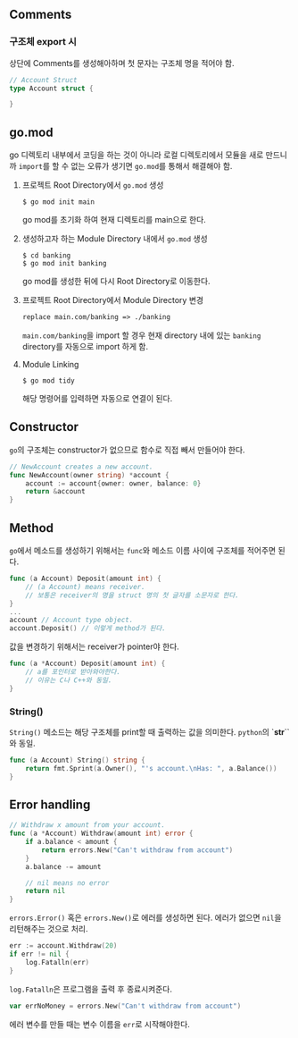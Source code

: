 ## Comments

### 구조체 export 시

상단에 Comments를 생성해아하며 첫 문자는 구조체 명을 적어야 함.

```go
// Account Struct
type Account struct {

}
```

## go.mod

go 디렉토리 내부에서 코딩을 하는 것이 아니라 로컬 디렉토리에서 모듈을 새로 만드니까 `import`를 할 수 없는 오류가 생기면 `go.mod`를 통해서 해결해야 함.

1. 프로젝트 Root Directory에서 `go.mod` 생성

   ```terminal
   $ go mod init main
   ```

   go mod를 초기화 하여 현재 디렉토리를 main으로 한다.

2. 생성하고자 하는 Module Directory 내에서 `go.mod` 생성

   ```terminal
   $ cd banking
   $ go mod init banking
   ```

   go mod를 생성한 뒤에 다시 Root Directory로 이동한다.

3. 프로젝트 Root Directory에서 Module Directory 변경

   ```mod
   replace main.com/banking => ./banking
   ```

   `main.com/banking`을 import 할 경우 현재 directory 내에 있는 `banking` directory를 자동으로 import 하게 함.

4. Module Linking
   ```terminal
   $ go mod tidy
   ```
   해당 명령어를 입력하면 자동으로 연결이 된다.

## Constructor

`go`의 구조체는 constructor가 없으므로 함수로 직접 빼서 만들어야 한다.

```go
// NewAccount creates a new account.
func NewAccount(owner string) *account {
	account := account{owner: owner, balance: 0}
	return &account
}
```

## Method

`go`에서 메소드를 생성하기 위해서는 `func`와 메소드 이름 사이에 구조체를 적어주면 된다.

```go
func (a Account) Deposit(amount int) {
    // (a Account) means receiver.
    // 보통은 receiver의 명을 struct 명의 첫 글자를 소문자로 한다.
}
...
account // Account type object.
account.Deposit() // 이렇게 method가 된다.
```

값을 변경하기 위해서는 receiver가 pointer야 한다.

```go
func (a *Account) Deposit(amount int) {
    // a를 포인터로 받아와야한다.
    // 이유는 C나 C++와 동일.
}
```

### String()

`String()` 메소드는 해당 구조체를 print할 때 출력하는 값을 의미한다. `python`의 `**str**``와 동일.

```go
func (a Account) String() string {
    return fmt.Sprint(a.Owner(), "'s account.\nHas: ", a.Balance())
}
```

## Error handling

```go
// Withdraw x amount from your account.
func (a *Account) Withdraw(amount int) error {
	if a.balance < amount {
		return errors.New("Can't withdraw from account")
	}
	a.balance -= amount

	// nil means no error
	return nil
}
```

`errors.Error()` 혹은 `errors.New()`로 에러를 생성하면 된다. 에러가 없으면 `nil`을 리턴해주는 것으로 처리.

```go
err := account.Withdraw(20)
if err != nil {
    log.Fatalln(err)
}
```

`log.Fatalln`은 프로그램을 출력 후 종료시켜준다.

```go
var errNoMoney = errors.New("Can't withdraw from account")
```

에러 변수를 만들 때는 변수 이름을 `err`로 시작해야한다.
